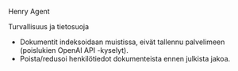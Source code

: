 Henry Agent

Turvallisuus ja tietosuoja
- Dokumentit indeksoidaan muistissa, eivät tallennu palvelimeen (poislukien OpenAI API -kyselyt).
- Poista/redusoi henkilötiedot dokumenteista ennen julkista jakoa.
